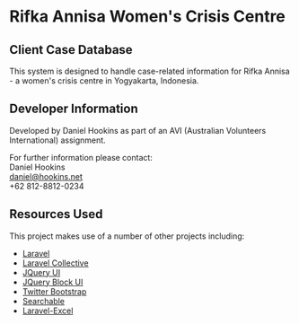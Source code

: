 # Rifka Annisa Women's Crisis Centre
## Client Case Database
This system is designed to handle case-related information for Rifka Annisa - a women's crisis centre in Yogyakarta, Indonesia.

## Developer Information
Developed by Daniel Hookins as part of an AVI (Australian Volunteers International) assignment.

For further information please contact:  
Daniel Hookins  
daniel@hookins.net  
+62 812-8812-0234  

## Resources Used
This project makes use of a number of other projects including:
* [Laravel](https://github.com/laravel/laravel)
* [Laravel Collective](https://github.com/LaravelCollective)
* [JQuery UI](https://github.com/jquery/jquery-ui)
* [JQuery Block UI](https://github.com/malsup/blockui/)
* [Twitter Bootstrap](https://github.com/twbs/bootstrap)
* [Searchable](https://github.com/nicolaslopezj/searchable)
* [Laravel-Excel](https://github.com/Maatwebsite/Laravel-Excel)